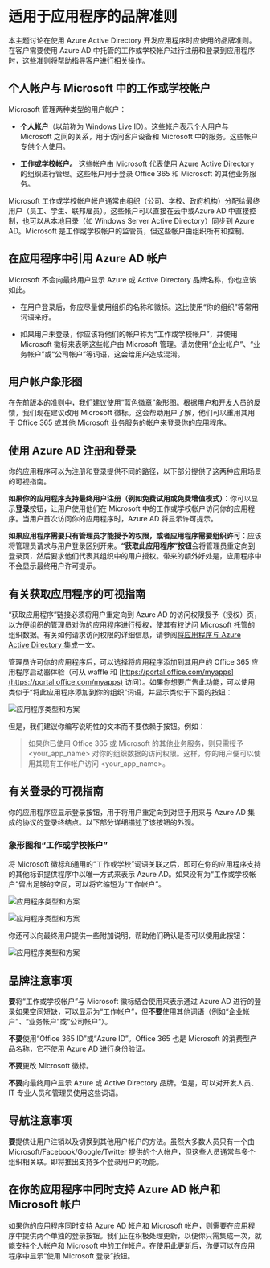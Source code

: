 <properties
   pageTitle="适用于应用程序的品牌准则 | Microsoft Azure"
   description="介绍面向开发人员的 Azure Active Directory 资源的综合性指南"
   services="active-directory"
   documentationCenter="dev-center-name"
   authors="msmbaldwin"
   manager="mbaldwin"
   editor=""/>

<tags
   ms.service="active-directory"
   ms.date="01/21/2016"
   wacn.date=""/>


# 适用于应用程序的品牌准则


本主题讨论在使用 Azure Active Directory 开发应用程序时应使用的品牌准则。在客户需要使用 Azure AD 中托管的工作或学校帐户进行注册和登录到应用程序时，这些准则将帮助指导客户进行相关操作。

## 个人帐户与 Microsoft 中的工作或学校帐户

Microsoft 管理两种类型的用户帐户：

- **个人帐户**（以前称为 Windows Live ID）。这些帐户表示个人用户与 Microsoft 之间的关系，用于访问客户设备和 Microsoft 中的服务。这些帐户专供个人使用。

- **工作或学校帐户。** 这些帐户由 Microsoft 代表使用 Azure Active Directory 的组织进行管理。这些帐户用于登录 Office 365 和 Microsoft 的其他业务服务。

Microsoft 工作或学校帐户帐户通常由组织（公司、学校、政府机构）分配给最终用户（员工、学生、联邦雇员）。这些帐户可以直接在云中或Azure AD 中直接控制，也可以从本地目录（如 Windows Server Active Directory）同步到 Azure AD。Microsoft 是工作或学校帐户的监管员，但这些帐户由组织所有和控制。

## 在应用程序中引用 Azure AD 帐户

Microsoft 不会向最终用户显示 Azure 或 Active Directory 品牌名称，你也应该如此。

- 在用户登录后，你应尽量使用组织的名称和徽标。这比使用“你的组织”等常用词语来好。

- 如果用户未登录，你应该将他们的帐户称为“工作或学校帐户”，并使用 Microsoft 徽标来表明这些帐户由 Microsoft 管理。请勿使用“企业帐户”、“业务帐户”或“公司帐户”等词语，这会给用户造成混淆。

## 用户帐户象形图
在先前版本的准则中，我们建议使用“蓝色徽章”象形图。根据用户和开发人员的反馈，我们现在建议改用 Microsoft 徽标。这会帮助用户了解，他们可以重用其用于 Office 365 或其他 Microsoft 业务服务的帐户来登录你的应用程序。

## 使用 Azure AD 注册和登录

你的应用程序可以为注册和登录提供不同的路径，以下部分提供了这两种应用场景的可视指南。

**如果你的应用程序支持最终用户注册（例如免费试用或免费增值模式）**：你可以显示**登录**按钮，让用户使用他们在 Microsoft 中的工作或学校帐户访问你的应用程序。当用户首次访问你的应用程序时，Azure AD 将显示许可提示。

**如果应用程序需要只有管理员才能授予的权限，或者应用程序需要组织许可**：应该将管理员请求与用户登录区别开来。**“获取此应用程序”按钮**会将管理员重定向到登录页，然后要求他们代表其组织中的用户授权。带来的额外好处是，应用程序中不会显示最终用户许可提示。

## 有关获取应用程序的可视指南

“获取应用程序”链接必须将用户重定向到 Azure AD 的访问权限授予（授权）页，以方便组织的管理员对你的应用程序进行授权，使其有权访问 Microsoft 托管的组织数据。有关如何请求访问权限的详细信息，请参阅[将应用程序与 Azure Active Directory 集成](active-directory-integrating-applications.md)一文。

管理员许可你的应用程序后，可以选择将应用程序添加到其用户的 Office 365 应用程序启动器体验（可从 waffle 和 [https://portal.office.com/myapps](https://portal.office.com/myapps) 访问）。如果你想要广告此功能，可以使用类似于“将此应用程序添加到你的组织”词语，并显示类似于下面的按钮：

![应用程序类型和方案](./media/active-directory-branding-guidelines/add-to-my-org.png)

但是，我们建议你编写说明性的文本而不要依赖于按钮。例如：
> 如果你已使用 Office 365 或 Microsoft 的其他业务服务，则只需授予 <your_app_name> 对你的组织数据的访问权限。这样，你的用户便可以使用其现有工作帐户访问 <your_app_name>。


## 有关登录的可视指南
你的应用程序应显示登录按钮，用于将用户重定向到对应于用来与 Azure AD 集成的协议的登录终结点。以下部分详细描述了该按钮的外观。

### 象形图和“工作或学校帐户”
将 Microsoft 徽标和通用的“工作或学校”词语关联之后，即可在你的应用程序支持的其他标识提供程序中以唯一方式来表示 Azure AD。如果没有为“工作或学校帐户”留出足够的空间，可以将它缩短为“工作帐户”。

![应用程序类型和方案](./media/active-directory-branding-guidelines/work-or-school-account.png)

![应用程序类型和方案](./media/active-directory-branding-guidelines/work-account.png)

你还可以向最终用户提供一些附加说明，帮助他们确认是否可以使用此按钮：

![应用程序类型和方案](./media/active-directory-branding-guidelines/work-account-with-explaination.png)

## 品牌注意事项
**要**将“工作或学校帐户”与 Microsoft 徽标结合使用来表示通过 Azure AD 进行的登录如果空间短缺，可以显示为“工作帐户”，但**不要**使用其他词语（例如“企业帐户”、“业务帐户”或“公司帐户”）。

**不要**使用“Office 365 ID”或“Azure ID”。Office 365 也是 Microsoft 的消费型产品名称，它不使用 Azure AD 进行身份验证。

**不要**更改 Microsoft 徽标。

**不要**向最终用户显示 Azure 或 Active Directory 品牌。但是，可以对开发人员、IT 专业人员和管理员使用这些词语。

## 导航注意事项

**要**提供让用户注销以及切换到其他用户帐户的方法。虽然大多数人员只有一个由 Microsoft/Facebook/Google/Twitter 提供的个人帐户，但这些人员通常与多个组织相关联。即将推出支持多个登录用户的功能。

## 在你的应用程序中同时支持 Azure AD 帐户和 Microsoft 帐户

如果你的应用程序同时支持 Azure AD 帐户和 Microsoft 帐户，则需要在应用程序中提供两个单独的登录按钮。我们正在积极处理更新，以便你只需集成一次，就能支持个人帐户和 Microsoft 中的工作帐户。在使用此更新后，你便可以在应用程序中显示“使用 Microsoft 登录”按钮。

<!---HONumber=Mooncake_0509_2016-->